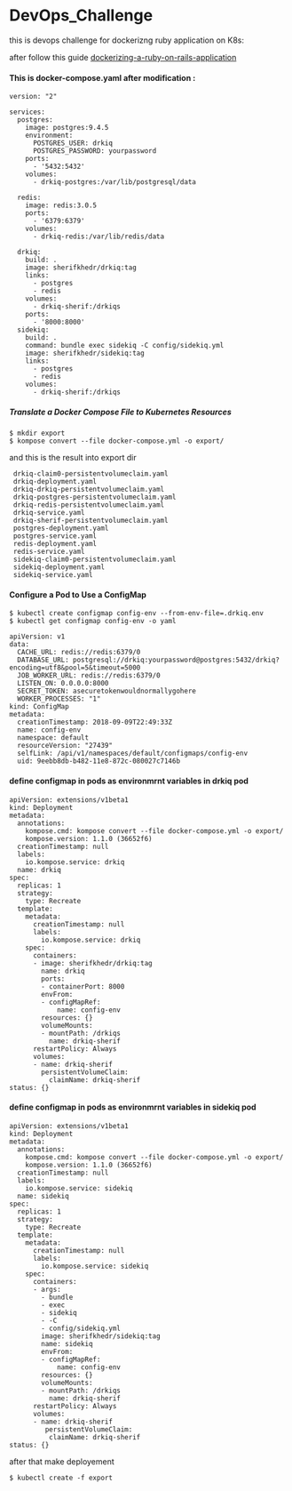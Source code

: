 # DevOps_Challenge
this is devops challenge for dockerizng ruby application on K8s:

 after follow this guide [dockerizing-a-ruby-on-rails-application](https://semaphoreci.com/community/tutorials/dockerizing-a-ruby-on-rails-application)

#### This is docker-compose.yaml after modification :
```
version: "2"

services:
  postgres:
    image: postgres:9.4.5
    environment:
      POSTGRES_USER: drkiq
      POSTGRES_PASSWORD: yourpassword
    ports:
      - '5432:5432'
    volumes:
      - drkiq-postgres:/var/lib/postgresql/data

  redis:
    image: redis:3.0.5
    ports:
      - '6379:6379'
    volumes:
      - drkiq-redis:/var/lib/redis/data

  drkiq:
    build: .
    image: sherifkhedr/drkiq:tag
    links:
      - postgres
      - redis
    volumes:
      - drkiq-sherif:/drkiqs
    ports:
      - '8000:8000'
  sidekiq:
    build: .
    command: bundle exec sidekiq -C config/sidekiq.yml
    image: sherifkhedr/sidekiq:tag
    links:
      - postgres
      - redis
    volumes:
      - drkiq-sherif:/drkiqs
```
##### Translate a Docker Compose File to Kubernetes Resources
```
$ mkdir export
$ kompose convert --file docker-compose.yml -o export/
```
and this is the result into export dir
```
 drkiq-claim0-persistentvolumeclaim.yaml
 drkiq-deployment.yaml
 drkiq-drkiq-persistentvolumeclaim.yaml
 drkiq-postgres-persistentvolumeclaim.yaml
 drkiq-redis-persistentvolumeclaim.yaml
 drkiq-service.yaml
 drkiq-sherif-persistentvolumeclaim.yaml
 postgres-deployment.yaml
 postgres-service.yaml
 redis-deployment.yaml
 redis-service.yaml
 sidekiq-claim0-persistentvolumeclaim.yaml
 sidekiq-deployment.yaml
 sidekiq-service.yaml
```

#### Configure a Pod to Use a ConfigMap

```
$ kubectl create configmap config-env --from-env-file=.drkiq.env
$ kubectl get configmap config-env -o yaml

apiVersion: v1
data:
  CACHE_URL: redis://redis:6379/0
  DATABASE_URL: postgresql://drkiq:yourpassword@postgres:5432/drkiq?encoding=utf8&pool=5&timeout=5000
  JOB_WORKER_URL: redis://redis:6379/0
  LISTEN_ON: 0.0.0.0:8000
  SECRET_TOKEN: asecuretokenwouldnormallygohere
  WORKER_PROCESSES: "1"
kind: ConfigMap
metadata:
  creationTimestamp: 2018-09-09T22:49:33Z
  name: config-env
  namespace: default
  resourceVersion: "27439"
  selfLink: /api/v1/namespaces/default/configmaps/config-env
  uid: 9eebb8db-b482-11e8-872c-080027c7146b
```
#### define configmap in pods as environmrnt variables in drkiq pod
```
apiVersion: extensions/v1beta1
kind: Deployment
metadata:
  annotations:
    kompose.cmd: kompose convert --file docker-compose.yml -o export/
    kompose.version: 1.1.0 (36652f6)
  creationTimestamp: null
  labels:
    io.kompose.service: drkiq
  name: drkiq
spec:
  replicas: 1
  strategy:
    type: Recreate
  template:
    metadata:
      creationTimestamp: null
      labels:
        io.kompose.service: drkiq
    spec:
      containers:
      - image: sherifkhedr/drkiq:tag
        name: drkiq
        ports:
        - containerPort: 8000
        envFrom:
        - configMapRef:
            name: config-env
        resources: {}
        volumeMounts:
        - mountPath: /drkiqs
          name: drkiq-sherif
      restartPolicy: Always
      volumes:
      - name: drkiq-sherif
        persistentVolumeClaim:
          claimName: drkiq-sherif
status: {}
```
#### define configmap in pods as environmrnt variables in sidekiq pod

```
apiVersion: extensions/v1beta1
kind: Deployment
metadata:
  annotations:
    kompose.cmd: kompose convert --file docker-compose.yml -o export/
    kompose.version: 1.1.0 (36652f6)
  creationTimestamp: null
  labels:
    io.kompose.service: sidekiq
  name: sidekiq
spec:
  replicas: 1
  strategy:
    type: Recreate
  template:
    metadata:
      creationTimestamp: null
      labels:
        io.kompose.service: sidekiq
    spec:
      containers:
      - args:
        - bundle
        - exec
        - sidekiq
        - -C
        - config/sidekiq.yml
        image: sherifkhedr/sidekiq:tag
        name: sidekiq
        envFrom:
        - configMapRef:
            name: config-env
        resources: {}
        volumeMounts:
        - mountPath: /drkiqs
          name: drkiq-sherif
      restartPolicy: Always
      volumes:
      - name: drkiq-sherif
         persistentVolumeClaim:
          claimName: drkiq-sherif
status: {}
```
after that make deployement 
```
$ kubectl create -f export
```
